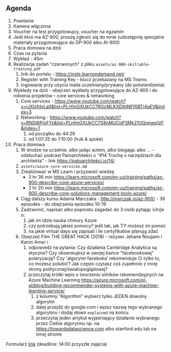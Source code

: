 ## Agenda
1. Powitanie
2. Kamera włączona
3. Voucher na test przygotowujcy, voucher na egzamin
4. Jeśli ktoś ma AZ-900, proszę zgłosić się do mnie (udostępnię specjalne materiały przygotowujące do DP-900 albo AI-900)
5. Praca domowa na dziś
6. Czas na pytania
7. Wykład - 45m
8. Realizacja zadań "czerwonych" z pliku `assets/az-900-skillable-training.pdf`
    1. link do portalu - https://msle.learnondemand.net/ 
    2. Register with Training Key - klucz przekazany na MS Teams
    3. logowanie przy użyciu maila uczelniany/prywany (do potwierdzenia)
9. Wykłady na dziś - obejrzeć wykłady przygotowujące do AZ-900 i do robienia projektów - core services & networking
    1. Core services - https://www.youtube.com/watch?v=iJXIofdxLa0&list=PLnfmGXUkCC7RGcMLKXDIhlNFf0BTj4qEV&index=3
    2. Networking - https://www.youtube.com/watch?v=RNDI6PjoFYs&list=PLnfmGXUkCC7S8nMUCpP3Mk21OQnpwq1zF&index=1 
       1. od początku do 44:29
       2. od 1:07:35 do 1:10:00 (hub & spoke)
10. Praca domowa
    1. W drodze na uczelnie, albo jadąc autem, albo biegając albo ... - odsłuchać podcast Patoarchitekci o "#14 Trochę o narzędziach dla architekta" - link https://patoarchitekci.io/14/ 
    2. `assets/azure-core-services.md`
    3. Zrealizować w MS Learn i przyswoić wiedzę
        - 2 hr 36 min https://learn.microsoft.com/en-us/training/paths/az-900-describe-core-azure-services/
        - 2 hr 20 min https://learn.microsoft.com/en-us/training/paths/az-900-describe-core-solutions-management-tools-azure/
    4. Ciąg dalszy kursu Adama Marczaka - http://marczak.io/az-900/ - 39 episodes -  do obejrzenia episodes 10-19
    5. Zadzwonić, napisać albo poprostu zagadać do 3 osób pytając ich/je o:
       1. jak im idzie nauka chmury Azure
       2. czy potrzebują jakieś pomocy? jeśli tak, jak TY możesz im pomóc
       3. na jakie virtual days się zapisali i ile certyfikatów planują zdać
    6. Obejrzeć Film THE GREAT HACK (2019) - reżyser Jehane Noujaim i Karim Amer i 
       1. odpowiedz na pytania: Czy działania Cambridge Analytica są etyczne? Czy obserwujesz w swojej bańce "facebookowej" polaryzację? Czy 'algorytm faceboka' rekomenduje Ci tylko to, co możesz polubić? Jak często czytasz coś zupełnnie z innej strony politycznej/światopoglądowej? 
       2. przeczytaj krótki wpis o tworzeniu silników rekomendayjnych na Azure Machine Learning https://azure.microsoft.com/pl-pl/blog/building-recommender-systems-with-azure-machine-learning-service/ 
          1. z kolumny "Algorithm" wybierz tylko JEDEN dowolny algorytm 
          2. dalej przejdź do google.com i wpisz nazwę tego wybranego algorytmu i dodaj słowo `explained` na końcu
          3. przeczytaj jeden artykuł wyjaśniający działanie wybranego przez Ciebie algorytmu np. na https://towardsdatascience.com albo stanford.edu lub na innej stronie


Formularz [link](https://forms.office.com/r/M8Qj0dJXK4) (deadline: 14:00 przyszłe zajęcia)
